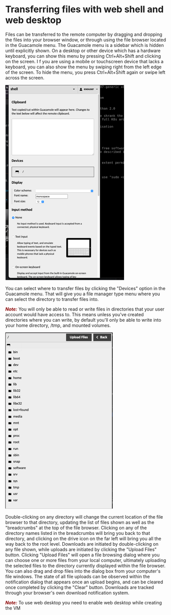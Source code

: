 # Transferring files with web shell and web desktop

Files can be transferred to the remote computer by dragging and dropping the files into your browser window, or through using the file browser located in the Guacamole menu. The Guacamole menu is a sidebar which is hidden until explicitly shown. On a desktop or other device which has a hardware keyboard, you can show this menu by pressing Ctrl+Alt+Shift and clicking on the screen. I f you are using a mobile or touchscreen device that lacks a keyboard, you can also show the menu by swiping right from the left edge of the screen. To hide the menu, you press Ctrl+Alt+Shift again or swipe left across the screen.

![img](../../images/exo-file-transfer1.png)

You can select where to transfer files by clicking the "Devices" option in the Guacamole menu. That will give you a file manager type menu where you can select the directory to transfer files into. 

<span style="color:darkred">***Note:***</span> You will only be able to read or write files in directories that your user account would have access to. This means unless you've created directories where you can write, by default you'll only be able to write into your home directory, /tmp, and mounted volumes.

![img](../../images/exo-file-transfer2.png)

Double-clicking on any directory will change the current location of the file browser to that directory, updating the list of files shown as well as the "breadcrumbs" at the top of the file browser. Clicking on any of the directory names listed in the breadcrumbs will bring you back to that directory, and clicking on the drive icon on the far left will bring you all the way back to the root level.
Downloads are initiated by double-clicking on any file shown, while uploads are initiated by clicking the "Upload Files" button. Clicking "Upload Files" will open a file browsing dialog where you can choose one or more files from your local computer, ultimately uploading the selected files to the directory currently displayed within the file browser. You can also drag and drop files into the dialog box from your computer's file windows.
The state of all file uploads can be observed within the notification dialog that appears once an upload begins, and can be cleared once completed by clicking the "Clear" button. Downloads are tracked through your browser's own download notification system.

<span style="color:darkred">***Note:***</span> To use web desktop you need to enable web desktop while creating the VM

